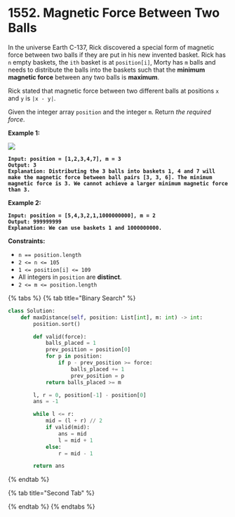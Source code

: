 # 1552. Magnetic Force Between Two Balls

In the universe Earth C-137, Rick discovered a special form of magnetic force between two balls if they are put in his new invented basket. Rick has `n` empty baskets, the `ith` basket is at `position[i]`, Morty has `m` balls and needs to distribute the balls into the baskets such that the **minimum magnetic force** between any two balls is **maximum**.

Rick stated that magnetic force between two different balls at positions `x` and `y` is `|x - y|`.

Given the integer array `position` and the integer `m`. Return _the required force_.

&#x20;

**Example 1:**

![](https://assets.leetcode.com/uploads/2020/08/11/q3v1.jpg)

<pre><code><strong>Input: position = [1,2,3,4,7], m = 3
</strong><strong>Output: 3
</strong><strong>Explanation: Distributing the 3 balls into baskets 1, 4 and 7 will make the magnetic force between ball pairs [3, 3, 6]. The minimum magnetic force is 3. We cannot achieve a larger minimum magnetic force than 3.
</strong></code></pre>

**Example 2:**

<pre><code><strong>Input: position = [5,4,3,2,1,1000000000], m = 2
</strong><strong>Output: 999999999
</strong><strong>Explanation: We can use baskets 1 and 1000000000.
</strong></code></pre>

&#x20;

**Constraints:**

* `n == position.length`
* `2 <= n <= 105`
* `1 <= position[i] <= 109`
* All integers in `position` are **distinct**.
* `2 <= m <= position.length`

{% tabs %}
{% tab title="Binary Search" %}
```python
class Solution:
    def maxDistance(self, position: List[int], m: int) -> int:
        position.sort()

        def valid(force):
            balls_placed = 1
            prev_position = position[0]
            for p in position:
                if p - prev_position >= force:
                    balls_placed += 1
                    prev_position = p
            return balls_placed >= m

        l, r = 0, position[-1] - position[0]
        ans = -1

        while l <= r:
            mid = (l + r) // 2
            if valid(mid):
                ans = mid
                l = mid + 1
            else:
                r = mid - 1

        return ans
```
{% endtab %}

{% tab title="Second Tab" %}

{% endtab %}
{% endtabs %}

